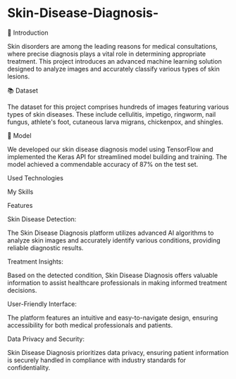 # Skin-Disease-Diagnosis-
🎯 Introduction

Skin disorders are among the leading reasons for medical consultations, where precise diagnosis plays a vital role in determining appropriate treatment. This project introduces an advanced machine learning solution designed to analyze images and accurately classify various types of skin lesions.

📚 Dataset

The dataset for this project comprises hundreds of images featuring various types of skin diseases. These include cellulitis, impetigo, ringworm, nail fungus, athlete's foot, cutaneous larva migrans, chickenpox, and shingles.

🤖 Model

We developed our skin disease diagnosis model using TensorFlow and implemented the Keras API for streamlined model building and training. The model achieved a commendable accuracy of 87% on the test set.

Used Technologies

My Skills

Features

Skin Disease Detection:

The Skin Disease Diagnosis platform utilizes advanced AI algorithms to analyze skin images and accurately identify various conditions, providing reliable diagnostic results.

Treatment Insights:

Based on the detected condition, Skin Disease Diagnosis offers valuable information to assist healthcare professionals in making informed treatment decisions.

User-Friendly Interface:

The platform features an intuitive and easy-to-navigate design, ensuring accessibility for both medical professionals and patients.

Data Privacy and Security:

Skin Disease Diagnosis prioritizes data privacy, ensuring patient information is securely handled in compliance with industry standards for confidentiality.
